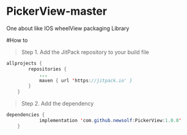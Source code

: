# PickerView-master
One about like IOS wheelView packaging Library

#How to
>Step 1. Add the JitPack repository to your build file
```java
allprojects {
		repositories {
			...
			maven { url 'https://jitpack.io' }
		}
	}
```

>Step 2. Add the dependency
```java
dependencies {
	        implementation 'com.github.newsolf:PickerView:1.0.0'
	}
```
